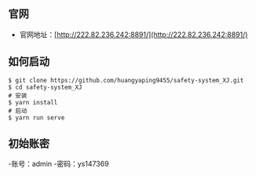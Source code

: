 ## 官网

- 官网地址：[http://222.82.236.242:8891/](http://222.82.236.242:8891/)

## 如何启动

```
$ git clone https://github.com/huangyaping9455/safety-system_XJ.git
$ cd safety-system_XJ
# 安装
$ yarn install
# 启动
$ yarn run serve
```

## 初始账密

-账号：admin -密码：ys147369
